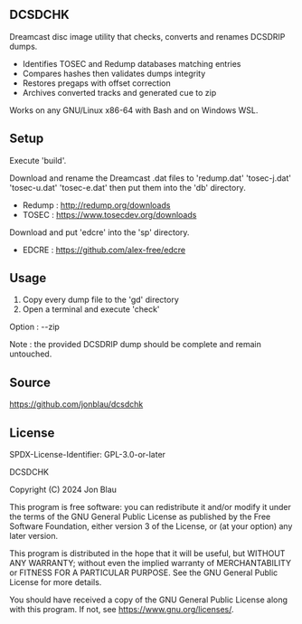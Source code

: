 DCSDCHK
-------

Dreamcast disc image utility that checks, converts and renames DCSDRIP dumps.

 - Identifies TOSEC and Redump databases matching entries
 - Compares hashes then validates dumps integrity
 - Restores pregaps with offset correction
 - Archives converted tracks and generated cue to zip

Works on any GNU/Linux x86-64 with Bash and on Windows WSL.

Setup
-----

Execute 'build'.

Download and rename the Dreamcast .dat files to 'redump.dat' 'tosec-j.dat' 'tosec-u.dat' 'tosec-e.dat'
then put them into the 'db' directory.

 * Redump : http://redump.org/downloads
 * TOSEC : https://www.tosecdev.org/downloads

Download and put 'edcre' into the 'sp' directory.

 * EDCRE : https://github.com/alex-free/edcre

Usage
-----

 1. Copy every dump file to the 'gd' directory
 2. Open a terminal and execute 'check'

Option : --zip

Note : the provided DCSDRIP dump should be complete and remain untouched.

Source
------

https://github.com/jonblau/dcsdchk

License
-------

 SPDX-License-Identifier: GPL-3.0-or-later

 DCSDCHK

 Copyright (C) 2024 Jon Blau

 This program is free software: you can redistribute it and/or modify
  it under the terms of the GNU General Public License as published by
  the Free Software Foundation, either version 3 of the License, or
  (at your option) any later version.

 This program is distributed in the hope that it will be useful,
  but WITHOUT ANY WARRANTY; without even the implied warranty of
  MERCHANTABILITY or FITNESS FOR A PARTICULAR PURPOSE.  See the
  GNU General Public License for more details.

 You should have received a copy of the GNU General Public License
  along with this program.  If not, see <https://www.gnu.org/licenses/>.
